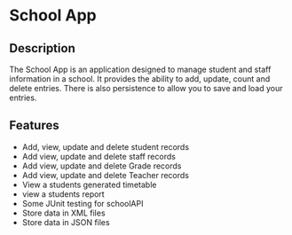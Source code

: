 # School App

## Description

The School App is an application designed to manage student and staff information in a school. It provides the ability to add, update, count and delete entries. There is also persistence to allow you to save and load your entries.

## Features

- Add, view, update and delete student records
- Add view, update and delete staff records
- Add view, update and delete Grade records
- Add view, update and delete Teacher records
- View a students generated timetable
- view a students report
- Some JUnit testing for schoolAPI
- Store data in XML files
- Store data in JSON files
